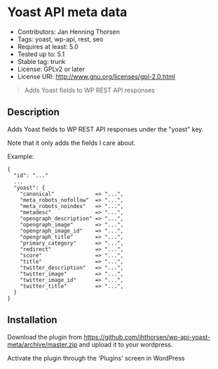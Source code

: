 # Yoast API meta data

* Contributors: Jan Henning Thorsen
* Tags: yoast, wp-api, rest, seo
* Requires at least: 5.0
* Tested up to: 5.1
* Stable tag: trunk
* License: GPLv2 or later
* License URI: http://www.gnu.org/licenses/gpl-2.0.html

> Adds Yoast fields to WP REST API responses

## Description

Adds Yoast fields to WP REST API responses under the "yoast" key.

Note that it only adds the fields I care about.

Example:

```
{
  "id": "..."
  ...
  "yoast": {
    "canonical"             => "...",
    "meta_robots_nofollow"  => "...",
    "meta_robots_noindex"   => "...",
    "metadesc"              => "...",
    "opengraph_description" => "...",
    "opengraph_image"       => "...",
    "opengraph_image_id"    => "...",
    "opengraph_title"       => "...",
    "primary_category"      => "...",
    "redirect"              => "...",
    "score"                 => "...",
    "title"                 => "...",
    "twitter_description"   => "...",
    "twitter_image"         => "...",
    "twitter_image_id"      => "...",
    "twitter_title"         => "...",
  }
}
```

## Installation

Download the plugin from https://github.com/jhthorsen/wp-api-yoast-meta/archive/master.zip
and upload it to your wordpress.

Activate the plugin through the 'Plugins' screen in WordPress
